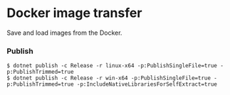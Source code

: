 # Docker image transfer

Save and load images from the Docker.

### Publish
    $ dotnet publish -c Release -r linux-x64 -p:PublishSingleFile=true -p:PublishTrimmed=true
    $ dotnet publish -c Release -r win-x64 -p:PublishSingleFile=true -p:PublishTrimmed=true -p:IncludeNativeLibrariesForSelfExtract=true